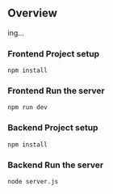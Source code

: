 
## Overview
ing...

### Frontend Project setup

```
npm install
```

### Frontend Run the server

```
npm run dev
```

### Backend Project setup

```
npm install
```

### Backend Run the server

```
node server.js
```



